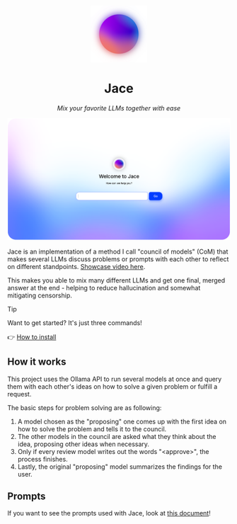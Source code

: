 <p align="center">
    <img src="./src/server/assets/images/icon-small.png" alt="Jace Logo" width="128">
</p>
<h1 align="center">Jace</h1>
<p align="center">
    <i>Mix your favorite LLMs together with ease</i>
</p>

![Jace showcase image](./docs/assets/showcase-image.png)

Jace is an implementation of a method I call "council of models" (CoM) that makes several LLMs discuss problems or prompts with each other to reflect on different standpoints. [Showcase video here](./docs/assets/showcase-small.webm).

This makes you able to mix many different LLMs and get one final, merged answer at the end - helping to reduce hallucination and somewhat mitigating censorship.

> [!TIP]
> Want to get started? It's just three commands!
>
> 👉 [How to install](./docs/install.md)

## How it works

This project uses the Ollama API to run several models at once and query them with each other's ideas on how to solve a given problem or fulfill a request.

The basic steps for problem solving are as following:

1. A model chosen as the "proposing" one comes up with the first idea on how to solve the problem and tells it to the council.
2. The other models in the council are asked what they think about the idea, proposing other ideas when necessary.
3. Only if every review model writes out the words "\<approve\>", the process finishes.
4. Lastly, the original "proposing" model summarizes the findings for the user.

## Prompts

If you want to see the prompts used with Jace, look at [this document](./docs/prompts.md)!
